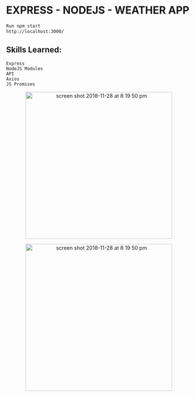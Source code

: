 
# EXPRESS - NODEJS - WEATHER APP

```diff
Run npm start
http://localhost:3000/
```

## Skills Learned:
```
Express
NodeJS Modules
API
Axios
JS Promises
```

<p align="center">
<img width="399" alt="screen shot 2018-11-28 at 8 19 50 pm" src="https://user-images.githubusercontent.com/6277603/49688719-10164480-facb-11e8-9094-d786957c612a.png">
</p>


<p align="center">
<img width="399" alt="screen shot 2018-11-28 at 8 19 50 pm" src="https://user-images.githubusercontent.com/6277603/49688720-10aedb00-facb-11e8-8d0d-102bbcd9b2f2.png">
</p>
